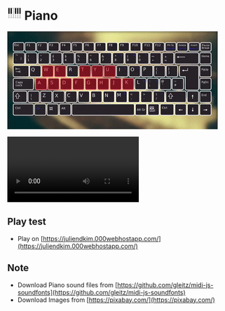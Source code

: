 # ![Icon](.README.md/icon32.png) Piano
![piano](.README.md/piano.gif)

![Watch the video](.README.md/chop_waltz.mp4)

## Play test

* Play on [https://juliendkim.000webhostapp.com/](https://juliendkim.000webhostapp.com/)

## Note

* Download Piano sound files from [https://github.com/gleitz/midi-js-soundfonts](https://github.com/gleitz/midi-js-soundfonts)
* Download Images from [https://pixabay.com/](https://pixabay.com/)